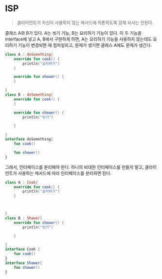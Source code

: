 # ISP
> 클라이언트가 자신이 사용하지 않는 메서드에 의존하도록 강제 되서는 안된다.

클래스 A와 B가 있다. A는 씻기 기능, B는 요리하기 기능이 있다.
이 두 기능을 interface에 넣고 A, B에서 구현하게 하면, A는 요리하기 기능을 사용하지 않는데도 요리하기 기능이 변경되면 재 컴파일되고, 문제가 생기면 클래스 A에도 문제가 생긴다.

```kt
class A : doSomething{
    override fun cook() {
        println("요리하기")
    }

    override fun shower() {
    }

}
class B : doSomething{
    override fun cook() {
    }

    override fun shower() {
        println("씻기")

    }

}
interface doSomething{
    fun cook()

    fun shower()
}
```

그래서, 인터페이스를 분리해야 한다.
하나의 비대한 인터페이스를 만들지 말고, 클라이언트가 사용하는 메서드에 따라 인터페이스를 분리하면 된다.
```kt
class A : Cook{
    override fun cook() {
        println("요리하기")
    }

  

}
class B : Shower{
    override fun shower() {
        println("씻기")

    }

}
interface Cook {
    fun cook()
}
interface Shower{
    fun shower()
}

```